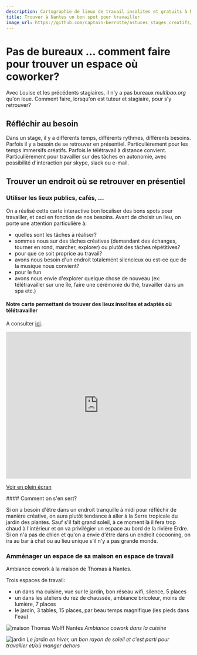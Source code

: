 ```yaml
---
description: Cartographie de lieux de travail insolites et gratuits à Nantes
title: Trouver à Nantes un bon spot pour travailler
image_url: https://github.com/captain-berrotte/astuces_stages_creatifs/blob/master/media/teletravail_cowork.jpg?raw=true
---
```


# Pas de bureaux ... comment faire pour trouver un espace où coworker? 

Avec Louise et les précédents stagiaires, il n'y a pas bureaux *multibao.org* qu'on loue.
Comment faire, lorsqu'on est tuteur et stagiaire, pour s'y retrouver?

## Réfléchir au besoin

Dans un stage, il y a différents temps, différents rythmes, différents besoins. 
Parfois il y a besoin de se retrouver en présentiel. Particulièrement pour les temps immersifs créatifs. 
Parfois le télétravail à distance convient. Particulièrement pour travailler sur des tâches en autonomie, avec possibilité d'interaction par skype, slack ou e-mail.

## Trouver un endroit où se retrouver en présentiel 

### Utiliser les lieux publics, cafés, ...

On a réalisé cette carte interactive bon localiser des bons spots pour travailler, et ceci en fonction de nos besoins. 
Avant de choisir un lieu, on porte une attention particulière à: 
* quelles sont les tâches à réaliser? 
 * sommes nous sur des tâches créatives (demandant des échanges, tourner en rond, marcher, explorer) ou plutôt des tâches répétitives? 
* pour que ce soit proprice au travail?
 * avons nous besoin d'un endroit totalement silencieux ou est-ce que de la musique nous convient?
* pour le fun
 * avons nous envie d'explorer quelque chose de nouveau (ex: télétravailler sur une île, faire une cérémonie du thé, travailler dans un spa etc.)
 
#### Notre carte permettant de trouver des lieux insolites et adaptés où télétravailler

A consulter [ici](http://umap.openstreetmap.fr/fr/map/nomad-co-working-nantes_50830#15/47.2157/-1.5563).

<iframe width="100%" height="400px" frameBorder="0" src="http://umap.openstreetmap.fr/fr/map/nomad-co-working-nantes_50830?scaleControl=false&miniMap=false&scrollWheelZoom=false&zoomControl=true&allowEdit=false&moreControl=true&datalayersControl=true&onLoadPanel=undefined&captionBar=false"></iframe><p><a href="http://umap.openstreetmap.fr/fr/map/nomad-co-working-nantes_50830">Voir en plein écran</a></p>

#### Comment on s'en sert? 

Si on a besoin d'être dans un endroit tranquille à midi pour réfléchir de manière créative, on aura plutôt tendance à aller à la Serre tropicale du jardin des plantes. Sauf s'il fait grand soleil, à ce moment là il fera trop chaud à l'intérieur et on va privilégier un espace au bord de la rivière Erdre. 
Si on n'a pas de chien et qu'on a envie d'être dans un endroit cocooning, on ira au bar à chat ou au lieu unique s'il n'y a pas grande monde. 

### Amménager un espace de sa maison en espace de travail

Ambiance cowork à la maison de Thomas à Nantes.

Trois espaces de travail:
* un dans ma cuisine, vue sur le jardin, bon réseau wifi, silence, 5 places
* un dans les ateliers du rez de chaussée, ambiance bricoleur, moins de lumière, 7 places
* le jardin, 3 tables, 15 places, par beau temps magnifique (les pieds dans l'eau)

![maison Thomas Wolff Nantes](https://cdn-images-1.medium.com/max/800/1*QDwZslVVkvbi_BX_ANzTNQ.jpeg)
*Ambiance cowork dans la cuisine*

![jardin](https://cdn-images-1.medium.com/max/800/1*ZTySGzsjlKrhjFYrXKqwYQ.jpeg)
*Le jardin en hiver, un bon rayon de soleil et c'est parti pour travailler et/où manger dehors*
